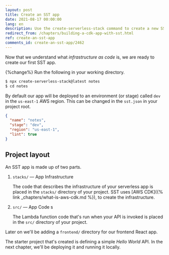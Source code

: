 ```yaml
---
layout: post
title: Create an SST app
date: 2021-08-17 00:00:00
lang: en
description: Use the create-serverless-stack command to create a new SST app in your working directory.
redirect_from: /chapters/building-a-cdk-app-with-sst.html
ref: create-an-sst-app
comments_id: create-an-sst-app/2462
---
```


Now that we understand what _infrastructure as code_ is, we are ready to create our first SST app.

{%change%} Run the following in your working directory.

``` bash
$ npx create-serverless-stack@latest notes
$ cd notes
```

By default our app will be deployed to an environment (or stage) called `dev` in the `us-east-1` AWS region. This can be changed in the `sst.json` in your project root.

``` json
{
  "name": "notes",
  "stage": "dev",
  "region": "us-east-1",
  "lint": true
}
```

## Project layout

An SST app is made up of two parts.

1. `stacks/` — App Infrastructure

   The code that describes the infrastructure of your serverless app is placed in the `stacks/` directory of your project. SST uses [AWS CDK]({% link _chapters/what-is-aws-cdk.md %}), to create the infrastructure.

2. `src/` — App Code s

   The Lambda function code that's run when your API is invoked is placed in the `src/` directory of your project.

Later on we'll be adding a `frontend/` directory for our frontend React app.

The starter project that's created is defining a simple _Hello World_ API. In the next chapter, we'll be deploying it and running it locally.

